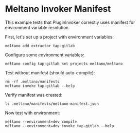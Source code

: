 # Meltano Invoker Manifest

This example tests that PluginInvoker correctly uses manifest for environment variable resolution.

First, let's set up a project with environment variables:

```shell
meltano add extractor tap-gitlab
```

Configure some environment variables:

```shell
meltano config tap-gitlab set projects meltano/meltano
```

Test without manifest (should auto-compile):

```shell
rm -rf .meltano/manifests
meltano invoke tap-gitlab --help
```

Verify manifest was created:

```shell
ls .meltano/manifests/meltano-manifest.json
```

Now test with environment:

```shell
meltano --environment=dev compile
meltano --environment=dev invoke tap-gitlab --help
```
